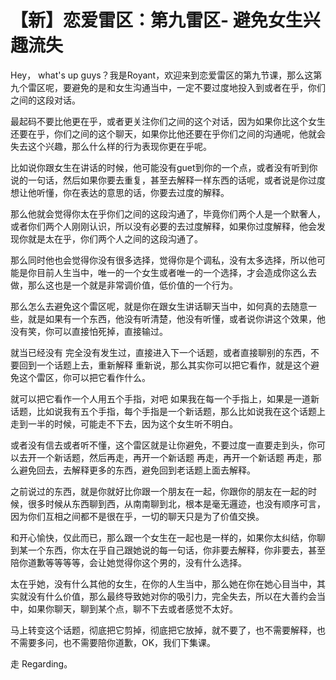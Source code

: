 # 【新】恋爱雷区：第九雷区- 避免女生兴趣流失

Hey， what's up guys？我是Royant，欢迎来到恋爱雷区的第九节课，那么这第九个雷区呢，要避免的是和女生沟通当中，一定不要过度地投入到或者在乎，你们之间的这段对话。

最起码不要比他更在乎，或者更关注你们之间的这个对话，因为如果你比这个女生还要在乎，你们之间的这个聊天，如果你比他还要在乎你们之间的沟通呢，他就会失去这个兴趣，那么什么样的行为表现你更在乎呢。

比如说你跟女生在讲话的时候，他可能没有guet到你的一个点，或者没有听到你说的一句话，然后如果你要去重复，甚至去解释一样东西的话呢，或者说是你过度想让他听懂，你在表达的意思的话，你要去过度的解释。

那么他就会觉得你太在乎你们之间的这段沟通了，毕竟你们两个人是一个默奢人，或者你们两个人刚刚认识，所以没有必要的去过度解释，如果你过度解释，他会发现你就是太在乎，你们两个人之间的这段沟通了。

那么同时他也会觉得你没有很多选择，觉得你是个调私，没有太多选择，所以他可能是你目前人生当中，唯一的一个女生或者唯一的一个选择，才会造成你这么去做，那么这也是一个就是非常调价值，低价值的一个行为。

那么怎么去避免这个雷区呢，就是你在跟女生讲话聊天当中，如何真的去随意一些，就是如果有一个东西，他没有听清楚，他没有听懂，或者说你讲这个效果，他没有笑，你可以直接怕死掉，直接输过。

就当已经没有 完全没有发生过，直接进入下一个话题，或者直接聊别的东西，不要回到一个话题上去，重新解释 重新说，那么其实你可以把它看作，就是这个避免这个雷区，你可以把它看作什么。

就可以把它看作一个人用五个手指，对吧 如果我在每一个手指上，如果是一道新话题，比如说我有五个手指，每个手指是一个新话题，那么比如说我在这个话题上走到一半的时候，可能走不下去，因为这个女生听不明白。

或者没有信去或者听不懂，这个雷区就是让你避免，不要过度一直要走到头，你可以去开一个新话题，然后再走，再开一个新话题 再走，再开一个新话题 再走，那么避免回去，去解释更多的东西，避免回到老话题上面去解释。

之前说过的东西，就是你就好比你跟一个朋友在一起，你跟你的朋友在一起的时候，很多时候从东西聊到西，从南南聊到北，根本是毫无邏迹，也没有顺序可言，因为你们互相之间都不是很在乎，一切的聊天只是为了价值交换。

和开心愉快，仅此而已，那么跟一个女生在一起也是一样的，如果你太纠结，你聊到某一个东西，你太在乎自己跟她说的每一句话，你非要去解释，你非要去，甚至陪你道歉等等等等，会让她觉得你这个男的，没有什么选择。

太在乎她，没有什么其他的女生，在你的人生当中，那么她在你在她心目当中，其实就没有什么价值，那么最终导致她对你的吸引力，完全失去，所以在大善约会当中，如果你聊天，聊到某个点，聊不下去或者感觉不太好。

马上转变这个话题，彻底把它剪掉，彻底把它放掉，就不要了，也不需要解释，也不需要多问，也不需要陪你道歉，OK，我们下集课。

走 Regarding。
